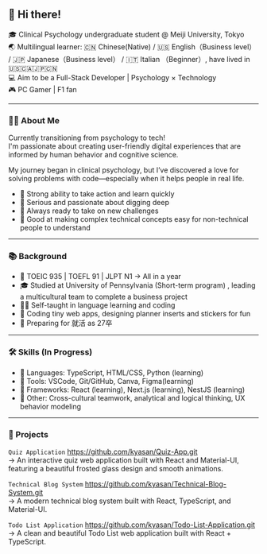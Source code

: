 ## 👋 Hi there!

🎓 Clinical Psychology undergraduate student @ Meiji University, Tokyo  
🌏 Multilingual learner: 🇨🇳 Chinese(Native) / 🇺🇸 English（Business level） / 🇯🇵 Japanese（Business level） / 🇮🇹 Italian （Beginner）, have lived in 🇺🇸🇨🇦🇯🇵🇨🇳  
💻 Aim to be a Full-Stack Developer | Psychology × Technology  
🎮 PC Gamer | F1 fan  


---


### 👩‍💻 About Me

Currently transitioning from psychology to tech!  
I'm passionate about creating user-friendly digital experiences that are informed by human behavior and cognitive science.

My journey began in clinical psychology, but I’ve discovered a love for solving problems with code—especially when it helps people in real life.

  - 🚀 Strong ability to take action and learn quickly
  - 🔎 Serious and passionate about digging deep
  - 🎯 Always ready to take on new challenges
  - 🧩 Good at making complex technical concepts easy for non-technical people to understand


---


### 📚 Background  

- 📘 TOEIC 935 | TOEFL 91 | JLPT N1 -> All in a year  
- 🎓 Studied at University of Pennsylvania (Short-term program) , leading a multicultural team to complete a business project  
- 👩‍💻 Self-taught in language learning and coding
- 💾 Coding tiny web apps, designing planner inserts and stickers for fun  
- 🏹 Preparing for 就活 as 27卒  


---


### 🛠 Skills (In Progress)

- 💬 Languages: TypeScript, HTML/CSS, Python (learning)
- 🧰 Tools: VSCode, Git/GitHub, Canva, Figma(learning)  
- 🔧 Frameworks: React (learning), Next.js (learning), NestJS (learning)  
- 🧠 Other: Cross-cultural teamwork, analytical and logical thinking, UX behavior modeling


---


### 📌 Projects

`Quiz Application` https://github.com/kyasan/Quiz-App.git  
  → An interactive quiz web application built with React and Material-UI, featuring a beautiful frosted glass design and smooth animations.

`Technical Blog System` https://github.com/kyasan/Technical-Blog-System.git  
  → A modern technical blog system built with React, TypeScript, and Material-UI.

`Todo List Application` https://github.com/kyasan/Todo-List-Application.git  
  → A clean and beautiful Todo List web application built with React + TypeScript.  

